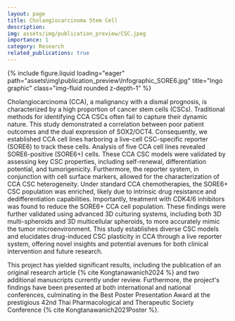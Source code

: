 ```yaml
---
layout: page
title: Cholangiocarcinoma Stem Cell
description: 
img: assets/img/publication_preview/CSC.jpeg
importance: 1
category: Research
related_publications: true
---
```

<div class="row">
    <div class="col-sm mt-3 mt-md-0">
        {% include figure.liquid loading="eager" path="assets\img\publication_preview\Infographic_SORE6.jpg" title="Ingo graphic" class="img-fluid rounded z-depth-1" %}
    </div>
</div>

Cholangiocarcinoma (CCA), a malignancy with a dismal prognosis, is characterized by a high proportion of cancer stem cells (CSCs).  Traditional methods for identifying CCA CSCs often fail to capture their dynamic nature.  This study demonstrated a correlation between poor patient outcomes and the dual expression of SOX2/OCT4. Consequently, we established CCA cell lines harboring a live-cell CSC-specific reporter (SORE6) to track these cells.  Analysis of five CCA cell lines revealed SORE6-positive (SORE6+) cells. These CCA CSC models were validated by assessing key CSC properties, including self-renewal, differentiation potential, and tumorigenicity.  Furthermore, the reporter system, in conjunction with cell surface markers, allowed for the characterization of CCA CSC heterogeneity.  Under standard CCA chemotherapies, the SORE6+ CSC population was enriched, likely due to intrinsic drug resistance and dedifferentiation capabilities.  Importantly, treatment with CDK4/6 inhibitors was found to reduce the SORE6+ CCA cell population.  These findings were further validated using advanced 3D culturing systems, including both 3D multi-spheroids and 3D multicellular spheroids, to more accurately mimic the tumor microenvironment. This study establishes diverse CSC models and elucidates drug-induced CSC plasticity in CCA through a live reporter system, offering novel insights and potential avenues for both clinical intervention and future research.

This project has yielded significant results, including the publication of an original research article {% cite Kongtanawanich2024 %} and two additional manuscripts currently under review.  Furthermore, the project's findings have been presented at both international and national conferences, culminating in the Best Poster Presentation Award at the prestigious 42nd Thai Pharmacological and Therapeutic Society Conference {% cite Kongtanawanich2021Poster %}.

